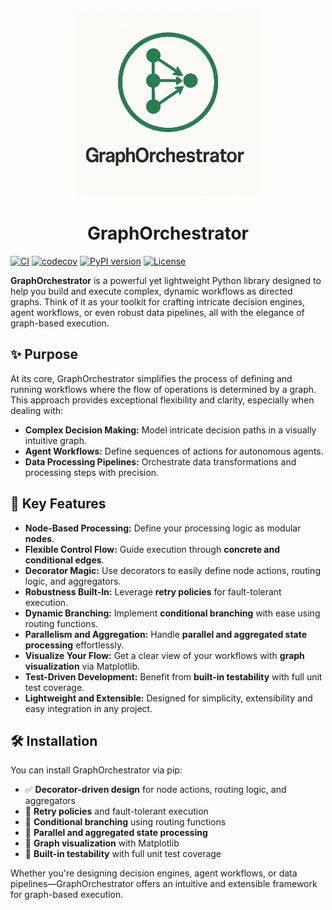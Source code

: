 <p align="center">
  <img src="https://raw.githubusercontent.com/AbhinavS99/GraphOrchestrator/main/docs/logo.png" alt="GraphOrchestrator Logo" width="300"/>
</p>

<h1 align="center">GraphOrchestrator</h1>

[![CI](https://github.com/AbhinavS99/GraphOrchestrator/actions/workflows/ci.yml/badge.svg)](https://github.com/AbhinavS99/GraphOrchestrator/actions/workflows/ci.yml)
[![codecov](https://codecov.io/gh/AbhinavS99/GraphOrchestrator/graph/badge.svg?token=U69VNUUQ6I)](https://codecov.io/gh/AbhinavS99/GraphOrchestrator)
[![PyPI version](https://badge.fury.io/py/graph-orchestrator.svg)](https://badge.fury.io/py/graph-orchestrator)
[![License](https://img.shields.io/github/license/AbhinavS99/GraphOrchestrator)](https://github.com/AbhinavS99/GraphOrchestrator/blob/main/LICENSE)

**GraphOrchestrator** is a powerful yet lightweight Python library designed to help you build and execute complex, dynamic workflows as directed graphs. Think of it as your toolkit for crafting intricate decision engines, agent workflows, or even robust data pipelines, all with the elegance of graph-based execution.

## ✨ Purpose

At its core, GraphOrchestrator simplifies the process of defining and running workflows where the flow of operations is determined by a graph. This approach provides exceptional flexibility and clarity, especially when dealing with:

- **Complex Decision Making:** Model intricate decision paths in a visually intuitive graph.
- **Agent Workflows:** Define sequences of actions for autonomous agents.
- **Data Processing Pipelines:** Orchestrate data transformations and processing steps with precision.

## 🚀 Key Features

- **Node-Based Processing:** Define your processing logic as modular **nodes**.
- **Flexible Control Flow:** Guide execution through **concrete and conditional edges**.
- **Decorator Magic:** Use decorators to easily define node actions, routing logic, and aggregators.
- **Robustness Built-In:** Leverage **retry policies** for fault-tolerant execution.
- **Dynamic Branching:** Implement **conditional branching** with ease using routing functions.
- **Parallelism and Aggregation:** Handle **parallel and aggregated state processing** effortlessly.
- **Visualize Your Flow:** Get a clear view of your workflows with **graph visualization** via Matplotlib.
- **Test-Driven Development:** Benefit from **built-in testability** with full unit test coverage.
- **Lightweight and Extensible:** Designed for simplicity, extensibility and easy integration in any project.

## 🛠️ Installation

You can install GraphOrchestrator via pip:



- ✅ **Decorator-driven design** for node actions, routing logic, and aggregators  
- 🔁 **Retry policies** and fault-tolerant execution  
- 🧠 **Conditional branching** using routing functions  
- 🤝 **Parallel and aggregated state processing**  
- 🎨 **Graph visualization** with Matplotlib  
- 🧪 **Built-in testability** with full unit test coverage  

Whether you're designing decision engines, agent workflows, or data pipelines—GraphOrchestrator offers an intuitive and extensible framework for graph-based execution.
